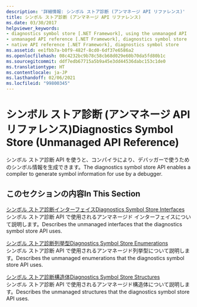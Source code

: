 ```yaml
---
description: '詳細情報: シンボル ストア診断 (アンマネージ API リファレンス)'
title: シンボル ストア診断 (アンマネージ API リファレンス)
ms.date: 03/30/2017
helpviewer_keywords:
- diagnostics symbol store [.NET Framework], using the unmanaged API
- unmanaged API reference [.NET Framework], diagnostics symbol store
- native API reference [.NET Framework], diagnostics symbol store
ms.assetid: ee1fbb7a-b0f9-482f-8cd0-6df37e6586a2
ms.openlocfilehash: 08c4232bc9b78c58cb68d029e60b70da5fd80b1c
ms.sourcegitcommit: ddf7edb67715a5b9a45e3dd44536dabc153c1de0
ms.translationtype: HT
ms.contentlocale: ja-JP
ms.lasthandoff: 02/06/2021
ms.locfileid: "99800345"
---
```

# <a name="diagnostics-symbol-store-unmanaged-api-reference"></a><span data-ttu-id="e5e08-103">シンボル ストア診断 (アンマネージ API リファレンス)</span><span class="sxs-lookup"><span data-stu-id="e5e08-103">Diagnostics Symbol Store (Unmanaged API Reference)</span></span>

<span data-ttu-id="e5e08-104">シンボル ストア診断 API を使うと、コンパイラにより、デバッガーで使うためのシンボル情報を生成できます。</span><span class="sxs-lookup"><span data-stu-id="e5e08-104">The diagnostics symbol store API enables a compiler to generate symbol information for use by a debugger.</span></span>  
  
## <a name="in-this-section"></a><span data-ttu-id="e5e08-105">このセクションの内容</span><span class="sxs-lookup"><span data-stu-id="e5e08-105">In This Section</span></span>  

 [<span data-ttu-id="e5e08-106">シンボル ストア診断インターフェイス</span><span class="sxs-lookup"><span data-stu-id="e5e08-106">Diagnostics Symbol Store Interfaces</span></span>](diagnostics-symbol-store-interfaces.md)  
 <span data-ttu-id="e5e08-107">シンボル ストア診断 API で使用されるアンマネージド インターフェイスについて説明します。</span><span class="sxs-lookup"><span data-stu-id="e5e08-107">Describes the unmanaged interfaces that the diagnostics symbol store API uses.</span></span>  
  
 [<span data-ttu-id="e5e08-108">シンボル ストア診断列挙型</span><span class="sxs-lookup"><span data-stu-id="e5e08-108">Diagnostics Symbol Store Enumerations</span></span>](diagnostics-symbol-store-enumerations.md)  
 <span data-ttu-id="e5e08-109">シンボル ストア診断 API で使用されるアンマネージド列挙型について説明します。</span><span class="sxs-lookup"><span data-stu-id="e5e08-109">Describes the unmanaged enumerations that the diagnostics symbol store API uses.</span></span>  
  
 [<span data-ttu-id="e5e08-110">シンボル ストア診断構造体</span><span class="sxs-lookup"><span data-stu-id="e5e08-110">Diagnostics Symbol Store Structures</span></span>](diagnostics-symbol-store-structures.md)  
 <span data-ttu-id="e5e08-111">シンボル ストア診断 API で使用されるアンマネージド構造体について説明します。</span><span class="sxs-lookup"><span data-stu-id="e5e08-111">Describes the unmanaged structures that the diagnostics symbol store API uses.</span></span>
